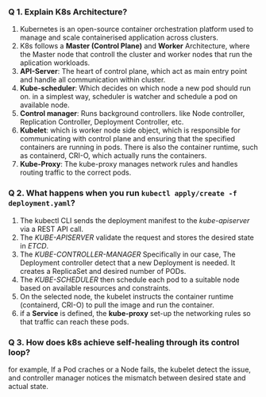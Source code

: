 ### Q 1. Explain K8s Architecture?

1. Kubernetes is an open-source container orchestration platform used to manage and scale containerised application across clusters.
2. K8s follows a **Master (Control Plane)** and **Worker** Architecture, where the Master node that controll the cluster and worker nodes that run the aplication workloads.
3. **API-Server**: The heart of control plane, which act as main entry point and handle all communication within cluster.
4. **Kube-scheduler**: Which decides on which node a new pod should run on. in a simplest way, scheduler is watcher and schedule a pod on available node.
5. **Control manager**: Runs background controllers. like Node controller, Replication Controller, Deployment Controller, etc.
7. **Kubelet**: which is worker node side object, which is responsible for communicating with control plane and ensuring that the specified containers are running in pods. There is also the container runtime, such as containerd, CRI-O, which actually runs the containers.
8. **Kube-Proxy**: The kube-proxy manages network rules and handles routing traffic to the correct pods.

### Q 2. What happens when you run `kubectl apply/create -f deployment.yaml`?

1. The kubectl CLI sends the deployment manifest to the *kube-apiserver* via a REST API call.
2.  The *KUBE-APISERVER*  validate the request and stores the desired state in *ETCD*.
3.  The *KUBE-CONTROLLER-MANAGER* Specifically in our case, The Deployment controller detect that a new Deployment is needed. It creates a ReplicaSet and desired number of PODs.
4.  The *KUBE-SCHEDULER* then schedule each pod to a suitable node based on available resources and constraints.
5.  On the selected node, the kubelet instructs the container runtime (containerd, CRI-O) to pull the image and run the container.
6.  if a **Service** is defined, the **kube-proxy** set-up the networking rules so that traffic can reach these pods.

### Q 3. How does k8s achieve self-healing through its control loop?

for example, If a Pod craches or a Node fails, the kubelet detect the issue, and controller manager notices the mismatch between desired state and actual state.

